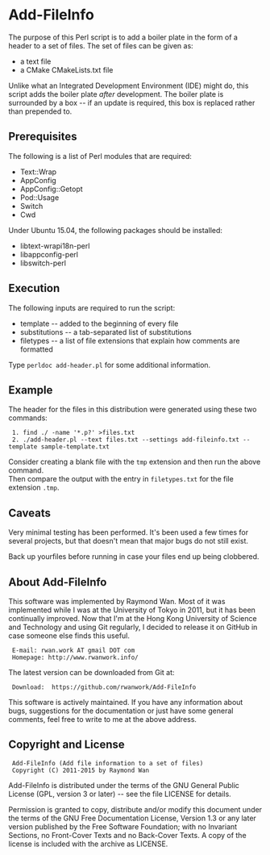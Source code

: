 # Add-FileInfo

The purpose of this Perl script is to add a boiler plate in the
form of a header to a set of files.  The set of files can be
given as:

  * a text file
  * a CMake CMakeLists.txt file

Unlike what an Integrated Development Environment (IDE) might
do, this script adds the boiler plate *after* development.
The boiler plate is surrounded by a box -- if an update is
required, this box is replaced rather than prepended to.


## Prerequisites

The following is a list of Perl modules that are required:
  * Text::Wrap
  * AppConfig
  * AppConfig::Getopt
  * Pod::Usage
  * Switch
  * Cwd

Under Ubuntu 15.04, the following packages should be installed:
  * libtext-wrapi18n-perl 
  * libappconfig-perl 
  * libswitch-perl

  
## Execution


The following inputs are required to run the script:

  * template -- added to the beginning of every file
  * substitutions -- a tab-separated list of substitutions
  * filetypes -- a list of file extensions that explain how comments are formatted

Type `perldoc add-header.pl` for some additional information.


## Example

The header for the files in this distribution were generated using these two commands:

     1. find ./ -name '*.p?' >files.txt
     2. ./add-header.pl --text files.txt --settings add-fileinfo.txt --template sample-template.txt

Consider creating a blank file with the `tmp` extension and then run the above command.  
Then compare the output with the entry in `filetypes.txt` for the file extension `.tmp`.


## Caveats

Very minimal testing has been performed.  It's been used a few times for several
projects, but that doesn't mean that major bugs do not still exist.

Back up yourfiles before running in case your files end up being clobbered.


## About Add-FileInfo


This software was implemented by Raymond Wan. Most of it was implemented while
I was at the University of Tokyo in 2011, but it has been continually improved.
Now that I'm at the Hong Kong University of Science and Technology and using
Git regularly, I decided to release it on GitHub in case someone else finds
this useful.

     E-mail: rwan.work AT gmail DOT com
     Homepage: http://www.rwanwork.info/

The latest version can be downloaded from Git at:

     Download:  https://github.com/rwanwork/Add-FileInfo

This software is actively maintained. If you have any information about bugs, 
suggestions for the documentation or just have some general comments, feel free 
to write to me at the above address.


## Copyright and License

     Add-FileInfo (Add file information to a set of files)
     Copyright (C) 2011-2015 by Raymond Wan

Add-FileInfo is distributed under the terms of the GNU General
Public License (GPL, version 3 or later) -- see the file LICENSE for details.

Permission is granted to copy, distribute and/or modify this document under the
terms of the GNU Free Documentation License, Version 1.3 or any later version
published by the Free Software Foundation; with no Invariant Sections, no
Front-Cover Texts and no Back-Cover Texts. A copy of the license is included
with the archive as LICENSE.


